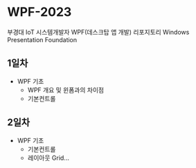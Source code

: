# WPF-2023
부경대 IoT 시스템개발자 WPF(데스크탑 앱 개발) 리포지토리
Windows Presentation Foundation

## 1일차
- WPF 기초
  - WPF 개요 및 윈폼과의 차이점
  - 기본컨트롤
  
## 2일차
- WPF 기초
  - 기본컨트롤
  - 레이아웃 Grid...
